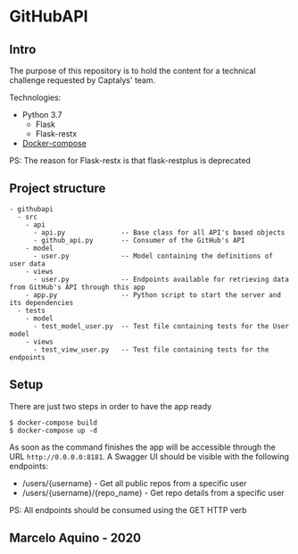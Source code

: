 # GitHubAPI

## Intro

The purpose of this repository is to hold the content for a technical challenge requested by Captalys' team.

Technologies:
- Python 3.7
  - Flask
  - Flask-restx
- [Docker-compose](https://docs.docker.com/compose/)

PS: The reason for Flask-restx is that flask-restplus is deprecated

## Project structure

```
- githubapi
  - src
    - api
      - api.py              -- Base class for all API's based objects
      - github_api.py       -- Consumer of the GitHub's API
    - model
      - user.py             -- Model containing the definitions of user data
    - views
      - user.py             -- Endpoints available for retrieving data from GitHub's API through this app
    - app.py                -- Python script to start the server and its dependencies
  - tests
    - model
      - test_model_user.py  -- Test file containing tests for the User model
    - views
      - test_view_user.py   -- Test file containing tests for the endpoints
```

## Setup

There are just two steps in order to have the app ready

```shell script
$ docker-compose build
$ docker-compose up -d
```

As soon as the command finishes the app will be accessible through the URL `http://0.0.0.0:8181`.
A Swagger UI should be visible with the following endpoints:

- /users/{username} - Get all public repos from a specific user
- /users/{username}/{repo_name} - Get repo details from a specific user

PS: All endpoints should be consumed using the GET HTTP verb


## Marcelo Aquino - 2020
